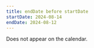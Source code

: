 ```yaml
---
title: endDate before startDate
startDate: 2024-08-14
endDate: 2024-08-12
---
```

Does not appear on the calendar.
